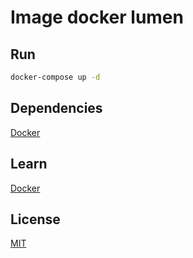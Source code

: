 # Image docker lumen

## Run

```bash
docker-compose up -d
```

## Dependencies
[Docker](https://www.docker.com/)

## Learn
[Docker](https://medium.com/@henrique.weiand/lumen-instalando-atrav%C3%A9s-do-docker-62f1ac9504ad)

## License
[MIT](https://choosealicense.com/licenses/mit/)